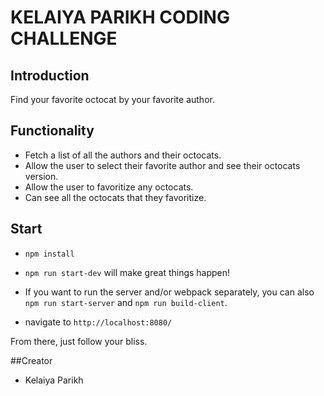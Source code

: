 # KELAIYA PARIKH CODING CHALLENGE

## Introduction
Find your favorite octocat by your favorite author.

## Functionality

* Fetch a list of all the authors and their octocats.
* Allow the user to select their favorite author and see their octocats version.
* Allow the user to favoritize any octocats.
* Can see all the octocats that they favoritize.

## Start

* `npm install`

* `npm run start-dev` will make great things happen!

* If you want to run the server and/or webpack separately, you can also `npm run start-server` and `npm run build-client`.

* navigate to `http://localhost:8080/`

From there, just follow your bliss.

##Creator
* Kelaiya Parikh